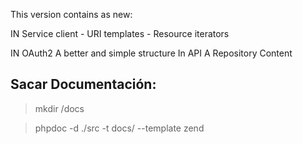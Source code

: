 This version contains as new:

IN Service client - URI templates - Resource iterators

IN OAuth2 A better and simple structure In API A Repository Content

## Sacar Documentación:

>mkdir /docs

>phpdoc -d ./src -t docs/ --template zend
